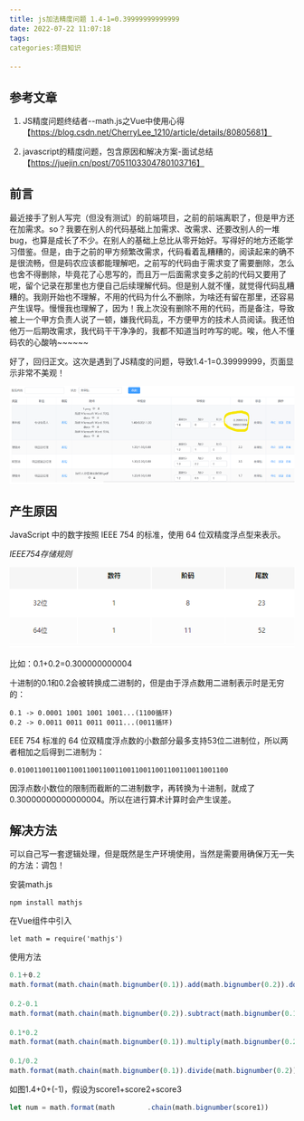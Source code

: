 ```yaml
---
title: js加法精度问题 1.4-1=0.39999999999999
date: 2022-07-22 11:07:18
tags:
categories:项目知识
 
---
```


## 参考文章

1. JS精度问题终结者--math.js之Vue中使用心得【https://blog.csdn.net/CherryLee_1210/article/details/80805681】

2. javascript的精度问题，包含原因和解决方案-面试总结【https://juejin.cn/post/7051103304780103716】

## 前言

最近接手了别人写完（但没有测试）的前端项目，之前的前端离职了，但是甲方还在加需求。so？我要在别人的代码基础上加需求、改需求、还要改别人的一堆bug，也算是成长了不少。在别人的基础上总比从零开始好。写得好的地方还能学习借鉴。但是，由于之前的甲方频繁改需求，代码看着乱糟糟的，阅读起来的确不是很流畅，但是码农应该都能理解吧，之前写的代码由于需求变了需要删除，怎么也舍不得删除，毕竟花了心思写的，而且万一后面需求变多之前的代码又要用了呢，留个记录在那里也方便自己后续理解代码。但是别人就不懂，就觉得代码乱糟糟的。我刚开始也不理解，不用的代码为什么不删除，为啥还有留在那里，还容易产生误导。慢慢我也理解了，因为！我上次没有删除不用的代码，而是备注，导致被上一个甲方负责人说了一顿，嫌我代码乱，不方便甲方的技术人员阅读。我还怕他万一后期改需求，我代码干干净净的，我都不知道当时咋写的呢。唉，他人不懂码农的心酸呐~~~~~~

好了，回归正文。这次是遇到了JS精度的问题，导致1.4-1=0.39999999，页面显示非常不美观！

![image-20220722111627458](js加法精度问题-1-4-1-0-39999999999999/image-20220722111627458.png)

## 产生原因

JavaScript 中的数字按照 IEEE 754 的标准，使用 64 位双精度浮点型来表示。

*IEEE754存储规则*

![image-20220722112404519](js加法精度问题-1-4-1-0-39999999999999/image-20220722112404519.png)

比如：0.1+0.2=0.300000000004

十进制的0.1和0.2会被转换成二进制的，但是由于浮点数用二进制表示时是无穷的：

~~~
0.1 -> 0.0001 1001 1001 1001...(1100循环)
0.2 -> 0.0011 0011 0011 0011...(0011循环)
~~~

EEE 754 标准的 64 位双精度浮点数的小数部分最多支持53位二进制位，所以两者相加之后得到二进制为：

~~~
0.0100110011001100110011001100110011001100110011001100 
~~~

因浮点数小数位的限制而截断的二进制数字，再转换为十进制，就成了0.30000000000000004。所以在进行算术计算时会产生误差。

## 解决方法

可以自己写一套逻辑处理，但是既然是生产环境使用，当然是需要用确保万无一失的方法：调包！

安装math.js

~~~
npm install mathjs
~~~

在Vue组件中引入

~~~
let math = require('mathjs')
~~~

使用方法

~~~javascript
0.1＋0.2
math.format(math.chain(math.bignumber(0.1)).add(math.bignumber(0.2)).done());

0.2-0.1
math.format(math.chain(math.bignumber(0.2)).subtract(math.bignumber(0.1)).done());

0.1*0.2
math.format(math.chain(math.bignumber(0.1)).multiply(math.bignumber(0.2)).done());

0.1/0.2
math.format(math.chain(math.bignumber(0.1)).divide(math.bignumber(0.2)).done());

~~~

如图1.4+0+(-1)，假设为score1+score2+score3

~~~javascript
let num = math.format(math        .chain(math.bignumber(score1))         .add(math.bignumber(score2).add(math.bignumber(score3))) .done());
~~~

